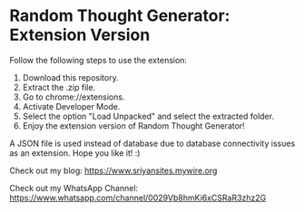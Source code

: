 # Random Thought Generator: Extension Version

Follow the following steps to use the extension:

1. Download this repository.
2. Extract the .zip file.
3. Go to chrome://extensions.
4. Activate Developer Mode.
5. Select the option "Load Unpacked" and select the extracted folder.
6. Enjoy the extension version of Random Thought Generator!

A JSON file is used instead of database due to database connectivity issues as an extension. Hope you like it! :)

Check out my blog: https://www.sriyansites.mywire.org

Check out my WhatsApp Channel: https://www.whatsapp.com/channel/0029Vb8hmKi6xCSRaR3zhz2G
